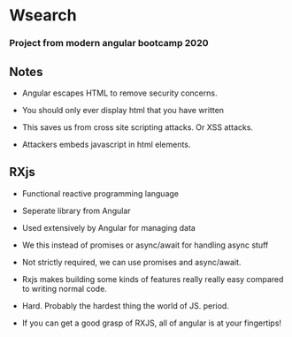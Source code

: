 # Wsearch
### Project from modern angular bootcamp 2020

## Notes

- Angular escapes HTML to remove security concerns.
- You should only ever display html that you have written


- This saves us from cross site scripting attacks. Or XSS attacks.
- Attackers embeds javascript in html elements.


## RXjs

- Functional reactive programming language

- Seperate library from Angular
- Used extensively by Angular for managing data
- We this instead of promises or async/await for handling async stuff
- Not strictly required, we can use promises and async/await.
- Rxjs makes building some kinds of features really really easy compared to writing normal code.
- Hard. Probably the hardest thing the world of JS. period.
- If you can get a good grasp of RXJS, all of angular is at your fingertips!